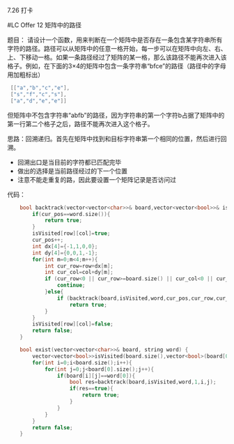 7.26  打卡

#LC Offer 12 矩阵中的路径

题目：
请设计一个函数，用来判断在一个矩阵中是否存在一条包含某字符串所有字符的路径。路径可以从矩阵中的任意一格开始，每一步可以在矩阵中向左、右、上、下移动一格。如果一条路径经过了矩阵的某一格，那么该路径不能再次进入该格子。例如，在下面的3×4的矩阵中包含一条字符串“bfce”的路径（路径中的字母用加粗标出）

```c++
 [["a","b","c","e"],
 ["s","f","c","s"],
 ["a","d","e","e"]]
```

但矩阵中不包含字符串“abfb”的路径，因为字符串的第一个字符b占据了矩阵中的第一行第二个格子之后，路径不能再次进入这个格子。

思路：回溯递归。首先在矩阵中找到和目标字符串第一个相同的位置，然后进行回溯。

- 回溯出口是当目前的字符都已匹配完毕
- 做出的选择是当前路径经过的下一个位置
- 注意不能走重复的路，因此要设置一个矩阵记录是否访问过

代码：

```c++
    bool backtrack(vector<vector<char>>& board,vector<vector<bool>>& isVisited,string& word,int cur_pos,int row,int col){
        if(cur_pos==word.size()){
            return true;
        }
        isVisited[row][col]=true;
        cur_pos++;
        int dx[4]={-1,1,0,0};
        int dy[4]={0,0,1,-1};
        for(int m=0;m<4;m++){
            int cur_row=row+dx[m];
            int cur_col=col+dy[m];
            if (cur_row<0 || cur_row>=board.size() || cur_col<0 || cur_col>=board[0].size() || board[cur_row][cur_col]!=word[cur_pos-1] || isVisited[cur_row][cur_col]){
                continue;
            }else{
                if (backtrack(board,isVisited,word,cur_pos,cur_row,cur_col))
                    return true;
            }  
        }
        isVisited[row][col]=false;
        return false;
    }

    bool exist(vector<vector<char>>& board, string word) {
        vector<vector<bool>>isVisited(board.size(),vector<bool>(board[0].size(),0));
        for(int i=0;i<board.size();i++){
            for(int j=0;j<board[0].size();j++){
                if(board[i][j]==word[0]){
                    bool res=backtrack(board,isVisited,word,1,i,j);
                    if(res==true){
                        return true;
                    }
                }
            }
        }
        return false;    
    }
```